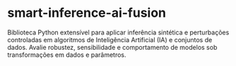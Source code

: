 # smart-inference-ai-fusion
Biblioteca Python extensível para aplicar inferência sintética e perturbações controladas em algoritmos de Inteligência Artificial (IA) e conjuntos de dados. Avalie robustez, sensibilidade e comportamento de modelos sob transformações em dados e parâmetros.

